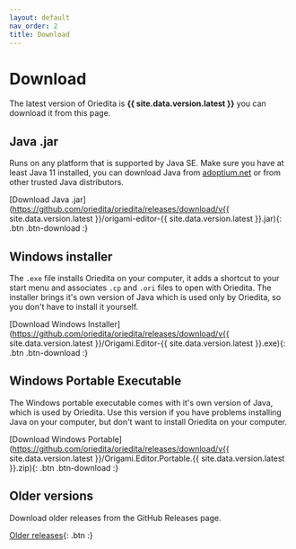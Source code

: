 ```yaml
---
layout: default
nav_order: 2
title: Download
---
```


# Download

The latest version of Oriedita is **{{ site.data.version.latest }}** you can download it from this page.

## Java .jar

Runs on any platform that is supported by Java SE. Make sure you have at least Java 11 installed, you can download Java from [adoptium.net](https://adoptium.net/index.html?variant=openjdk11&jvmVariant=hotspot) or from other trusted Java distributors.

[Download Java .jar](https://github.com/oriedita/oriedita/releases/download/v{{ site.data.version.latest }}/origami-editor-{{ site.data.version.latest }}.jar){: .btn .btn-download :}

## Windows installer 
The `.exe` file installs Oriedita on your computer, it adds a shortcut to your start menu and associates `.cp` and `.ori` files to open with Oriedita. The installer brings it's own version of Java which is used only by Oriedita, so you don't have to install it yourself.

[Download Windows Installer](https://github.com/oriedita/oriedita/releases/download/v{{ site.data.version.latest }}/Origami.Editor-{{ site.data.version.latest }}.exe){: .btn .btn-download :}

## Windows Portable Executable

The Windows portable executable comes with it's own version of Java, which is used by Oriedita. Use this version if you have problems installing Java on your computer, but don't want to install Oriedita on your computer.

[Download Windows Portable](https://github.com/oriedita/oriedita/releases/download/v{{ site.data.version.latest }}/Origami.Editor.Portable.{{ site.data.version.latest }}.zip){: .btn .btn-download :}

## Older versions

Download older releases from the GitHub Releases page.

[Older releases](https://github.com/oriedita/oriedita/releases){: .btn :}
